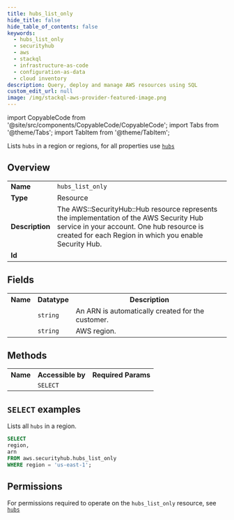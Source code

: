 ```yaml
---
title: hubs_list_only
hide_title: false
hide_table_of_contents: false
keywords:
  - hubs_list_only
  - securityhub
  - aws
  - stackql
  - infrastructure-as-code
  - configuration-as-data
  - cloud inventory
description: Query, deploy and manage AWS resources using SQL
custom_edit_url: null
image: /img/stackql-aws-provider-featured-image.png
---
```


import CopyableCode from '@site/src/components/CopyableCode/CopyableCode';
import Tabs from '@theme/Tabs';
import TabItem from '@theme/TabItem';

Lists <code>hubs</code> in a region or regions, for all properties use <a href="/services/serviceName/hubs/"><code>hubs</code></a>

## Overview
<table>
<tbody>
<tr><td><b>Name</b></td><td><code>hubs_list_only</code></td></tr>
<tr><td><b>Type</b></td><td>Resource</td></tr>
<tr><td><b>Description</b></td><td>The AWS::SecurityHub::Hub resource represents the implementation of the AWS Security Hub service in your account. One hub resource is created for each Region in which you enable Security Hub.<br /></td></tr>
<tr><td><b>Id</b></td><td><CopyableCode code="aws.securityhub.hubs_list_only" /></td></tr>
</tbody>
</table>

## Fields
<table>
<tbody>
<tr><th>Name</th><th>Datatype</th><th>Description</th></tr><tr><td><CopyableCode code="arn" /></td><td><code>string</code></td><td>An ARN is automatically created for the customer.</td></tr>
<tr><td><CopyableCode code="region" /></td><td><code>string</code></td><td>AWS region.</td></tr>
</tbody>
</table>

## Methods

<table>
<tbody>
  <tr>
    <th>Name</th>
    <th>Accessible by</th>
    <th>Required Params</th>
  </tr>
  <tr>
    <td><CopyableCode code="list_resources" /></td>
    <td><code>SELECT</code></td>
    <td><CopyableCode code="region" /></td>
  </tr>
</tbody>
</table>

## `SELECT` examples
Lists all <code>hubs</code> in a region.
```sql
SELECT
region,
arn
FROM aws.securityhub.hubs_list_only
WHERE region = 'us-east-1';
```


## Permissions

For permissions required to operate on the <code>hubs_list_only</code> resource, see <a href="/services/securityhub/hubs/#permissions"><code>hubs</code></a>

